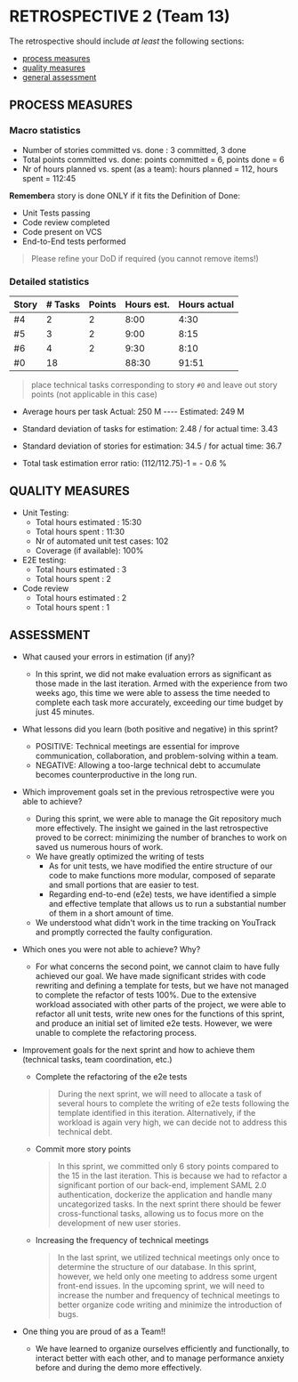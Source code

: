 RETROSPECTIVE 2 (Team 13)
=====================================

The retrospective should include _at least_ the following
sections:

- [process measures](#process-measures)
- [quality measures](#quality-measures)
- [general assessment](#assessment)

## PROCESS MEASURES

### Macro statistics

- Number of stories committed vs. done : 3 committed, 3 done
- Total points committed vs. done: points committed = 6, points done = 6
- Nr of hours planned vs. spent (as a team): hours planned = 112, hours spent = 112:45

**Remember**a story is done ONLY if it fits the Definition of Done:
 
- Unit Tests passing
- Code review completed
- Code present on VCS
- End-to-End tests performed

> Please refine your DoD if required (you cannot remove items!)

### Detailed statistics

| Story  | # Tasks | Points | Hours est. | Hours actual |
|--------|---------|--------|------------|--------------|
| #4 	|     2	|    2	|   8:00   	|        4:30	|
| #5  	|     3	|    2	|   9:00		|       8:15   	|
| #6  	|     4	|    2	|   9:30  	|       8:10  	|
| #0  	|     18	|    	|   88:30 	|       91:51   	|

   

> place technical tasks corresponding to story `#0` and leave out story points (not applicable in this case)

- Average hours per task    Actual: 250 M ---- Estimated: 249 M
- Standard deviation of tasks   for estimation: 2.48 / for actual time: 3.43
- Standard deviation of stories   for estimation: 34.5  / for actual time: 36.7

- Total task estimation error ratio: (112/112.75)-1 = - 0.6 %


 
## QUALITY MEASURES

- Unit Testing:
  - Total hours estimated : 15:30
  - Total hours spent : 11:30
  - Nr of automated unit test cases: 102 
  - Coverage (if available): 100%
- E2E testing:
  - Total hours estimated : 3
  - Total hours spent : 2
- Code review
  - Total hours estimated : 2
  - Total hours spent : 1


## ASSESSMENT


- What caused your errors in estimation (if any)?
  + In this sprint, we did not make evaluation errors as significant as those made in the last iteration. Armed with the experience from two weeks ago, this time we were able to assess the time needed to complete each task more accurately, exceeding our time budget by just 45 minutes.

- What lessons did you learn (both positive and negative) in this sprint?
  + POSITIVE: Technical meetings are essential for improve communication, collaboration, and problem-solving within a team.
  + NEGATIVE: Allowing a too-large technical debt to accumulate becomes counterproductive in the long run.

- Which improvement goals set in the previous retrospective were you able to achieve?
  + During this sprint, we were able to manage the Git repository much more effectively. The insight we gained in the last retrospective proved to be correct: minimizing the number of branches to work on saved us numerous hours of work.
  + We have greatly optimized the writing of tests
	* As for unit tests, we have modified the entire structure of our code to make functions more modular, composed of separate and small portions that are easier to test.
	* Regarding end-to-end (e2e) tests, we have identified a simple and effective template that allows us to run a substantial number of them in a short amount of time.
  + We understood what didn't work in the time tracking on YouTrack and promptly corrected the faulty configuration.
 
- Which ones you were not able to achieve? Why?
  + For what concerns the second point, we cannot claim to have fully achieved our goal. We have made significant strides with code rewriting and defining a template for tests, but we have not managed to complete the refactor of tests 100%. Due to the extensive workload associated with other parts of the project, we were able to refactor all unit tests, write new ones for the functions of this sprint, and produce an initial set of limited e2e tests. However, we were unable to complete the refactoring process.

- Improvement goals for the next sprint and how to achieve them (technical tasks, team coordination, etc.)
  + Complete the refactoring of the e2e tests
	> During the next sprint, we will need to allocate a task of several hours to complete the writing of e2e tests following the template identified in this iteration. Alternatively, if the workload is again very high, we can decide not to address this technical debt.
  + Commit more story points
	> In this sprint, we committed only 6 story points compared to the 15 in the last iteration. This is because we had to refactor a significant portion of our back-end, implement SAML 2.0 authentication, dockerize the application and handle many uncategorized tasks. In the next sprint there should be fewer cross-functional tasks, allowing us to focus more on the development of new user stories.
  + Increasing the frequency of technical meetings
	> In the last sprint, we utilized technical meetings only once to determine the structure of our database. In this sprint, however, we held only one meeting to address some urgent front-end issues. In the upcoming sprint, we will need to increase the number and frequency of technical meetings to better organize code writing and minimize the introduction of bugs.

- One thing you are proud of as a Team!!
  + We have learned to organize ourselves efficiently and functionally, to interact better with each other, and to manage performance anxiety before and during the demo more effectively.
